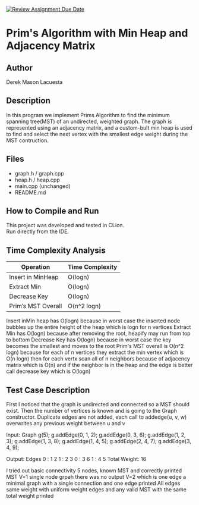 [![Review Assignment Due Date](https://classroom.github.com/assets/deadline-readme-button-22041afd0340ce965d47ae6ef1cefeee28c7c493a6346c4f15d667ab976d596c.svg)](https://classroom.github.com/a/K_t6ffJX)
# Prim's Algorithm with Min Heap and Adjacency Matrix

## Author
Derek Mason Lacuesta

## Description
In this program we implement Prims Algorithm to find the minimum spanning tree(MST) of an undirected, weighted graph. The graph is represented using an adjacency matrix, and a custom-bult min heap is used to find and select the next vertex with the smallest edge weight during the MST contruction.

## Files
- graph.h / graph.cpp
- heap.h / heap.cpp
- main.cpp (unchanged)
- README.md

## How to Compile and Run
This project was developed and tested in CLion.  
Run directly from the IDE.

## Time Complexity Analysis


| Operation            | Time Complexity |
|----------------------|-----------------|
| Insert in MinHeap    | O(logn)         |
| Extract Min          | O(logn)         |
| Decrease Key         | O(logn)         |
| Prim’s MST Overall   | O(n^2 logn)     |

Insert inMin heap has O(logn) because in worst case the inserted node bubbles up the entire height of the heap which is logn for n vertices
Extract Min has O(logn) because after removing the root, heapify may run from top to bottom
Decrease Key has O(logn) because in worst case the key becomes the smallest and moves to the root
Prim's MST overall is O(n^2 logn) because for each of n vertices they extract the min vertex which is O(n logn) then for each vertx scan all of n neighbors because of adjacency matrix which is O(n) and if the neighbor is in the heap and the edge is better call decrease key which is O(logn)

## Test Case Description

First I noticed that the graph is undirected and connected so a MST should exist. Then the number of vertices is known and is going to the Graph constructor. Duplicate edges are not added, each call to addedge(u, v, w) overwrites any previous weight between u and v

Input:  Graph g(5);
g.addEdge(0, 1, 2);
g.addEdge(0, 3, 6);
g.addEdge(1, 2, 3);
g.addEdge(1, 3, 8);
g.addEdge(1, 4, 5);
g.addEdge(2, 4, 7);
g.addEdge(3, 4, 9);

Output:
Edges
0 : 1	2
1 : 2	3
0 : 3	6
1 : 4	5
Total Weight: 16

I tried out basic connectivity 5 nodes, known MST and correctly printed MST
V=1 single node grpah there was no output
V=2 which is one edge a minimal graph with a single connection and one edge printed
All edges same weight with uniform weight edges and any valid MST with the same total weight printed